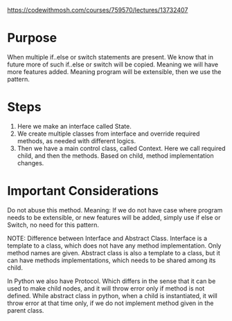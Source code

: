 https://codewithmosh.com/courses/759570/lectures/13732407

# Purpose
When multiple if..else or switch statements are present.
We know that in future more of such if..else or switch will be copied. 
Meaning we will have more features added.
Meaning program will be extensible, then we use the pattern.

# Steps
1. Here we make an interface called State.
2. We create multiple classes from interface and override required methods, as needed with different logics.
3. Then we have a main control class, called Context. Here we call required child, and then the methods. Based on child, method implementation changes.

# Important Considerations
Do not abuse this method. Meaning:
If we do not have case where program needs to be extensible, or new features will be added, simply use if else or Switch, no need for this pattern.

NOTE: Difference between Interface and Abstract Class.
Interface is a template to a class, which does not have any method implementation. Only method names are given.
Abstract class is also a template to a class, but it can have methods implementations, which needs to be shared among its child.

In Python we also have Protocol. 
Which differs in the sense that it can be used to make child nodes, and it will throw error only if method is not defined.
While abstract class in python, when a child is instantiated, it will throw error at that time only, if we do not implement method given in the parent class.
